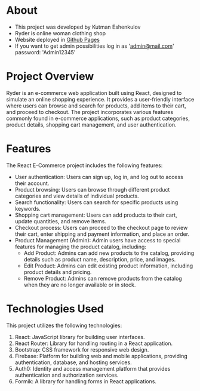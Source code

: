 # About
- This project was developed by Kutman Eshenkulov
- Ryder is online woman clothing shop
- Website deployed in [Github Pages](https://kut-man.github.io/ryder/)
- If you want to get admin possibilities log in as 'admin@mail.com' password: 'Admin12345'

# Project Overview
Ryder is an e-commerce web application built using React, designed to simulate an online shopping experience. It provides a user-friendly interface where users can browse and search for products, add items to their cart, and proceed to checkout. The project incorporates various features commonly found in e-commerce applications, such as product categories, product details, shopping cart management, and user authentication.


# Features
The React E-Commerce project includes the following features:

- User authentication: Users can sign up, log in, and log out to access their account.
- Product browsing: Users can browse through different product categories and view details of individual products.
- Search functionality: Users can search for specific products using keywords.
- Shopping cart management: Users can add products to their cart, update quantities, and remove items.
- Checkout process: Users can proceed to the checkout page to review their cart, enter shipping and payment information, and place an order.
- Product Management (Admin): Admin users have access to special features for managing the product catalog, including:
    * Add Product: Admins can add new products to the catalog, providing details such as product name, description, price, and images.
    * Edit Product: Admins can edit existing product information, including product details and pricing.
    * Remove Product: Admins can remove products from the catalog when they are no longer available or in stock.

# Technologies Used
This project utilizes the following technologies:

1. React: JavaScript library for building user interfaces.
2. React Router: Library for handling routing in a React application.
3. Bootstrap: CSS framework for responsive web design.
4. Firebase: Platform for building web and mobile applications, providing authentication, database, and hosting services.
5. Auth0: Identity and access management platform that provides authentication and authorization services.
6. Formik: A library for handling forms in React applications.
